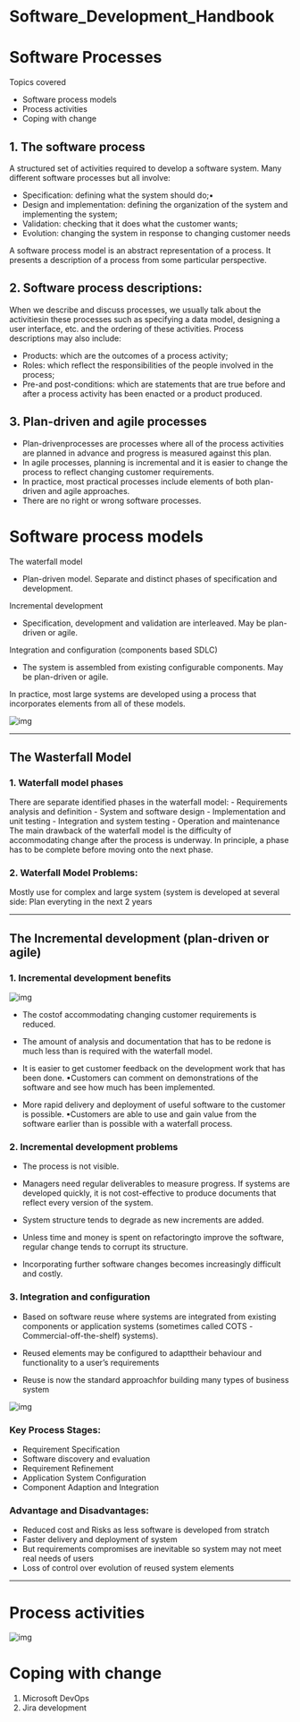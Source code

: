 # Software_Development_Handbook



# Software Processes
Topics covered
- Software process models 
- Process activities
- Coping with change

## 1. The software process
A structured set of activities required to develop a software system.  Many different software processes but all involve:
 - Specification: defining what the system should do;▪
 - Design and implementation: defining the organization of the system and implementing the system;
 - Validation: checking that it does what the customer wants;
 - Evolution: changing the system in response to changing customer needs

A software process model is an abstract representation of a process. It presents a description of a process from some particular perspective.

## 2. Software process descriptions:
When we describe and discuss processes, we usually talk about the activitiesin these processes such as specifying a data model, designing a user interface, etc. and the ordering of these activities.
Process descriptions may also include:
 - Products: which are the outcomes of a process activity;
 - Roles: which reflect the responsibilities of the people involved in the process;
 - Pre-and post-conditions: which are statements that are true before and after a process activity has been enacted or a product produced. 

## 3. Plan-driven and agile processes
- Plan-drivenprocesses are processes where all of the process activities are planned in advance and progress is measured against this plan. 
- In agile processes, planning is incremental and it is easier to change the process to reflect changing customer requirements. 
- In practice, most practical processes include elements of both plan-driven and agile approaches. 
- There are no right or wrong software processes.

# Software process models
The waterfall model
 - Plan-driven model. Separate and distinct phases of specification and development.

Incremental development
 - Specification, development and validation are interleaved. May be plan-driven or agile.
 
Integration and configuration (components based SDLC)
 - The system is assembled from existing configurable components. May be plan-driven or agile.

In practice, most large systems are developed using a process that incorporates elements from all of these models.

![img](https://github.com/jackyhuynh/Software_Development_Handbook/blob/main/images/water_Fall.PNG)

---

## The Wasterfall Model

### 1. Waterfall model phases

There are separate identified phases in the waterfall model:
    - Requirements analysis and definition
    - System and software design
    - Implementation and unit testing
    - Integration and system testing
    - Operation and maintenance
The main drawback of the waterfall model is the difficulty of accommodating change after the process is underway. In principle, a phase has to be complete before moving onto the next phase.

### 2. Waterfall Model Problems:

Mostly use for complex and large system (system is developed at several side: Plan everyting in the next 2 years 

---

## The Incremental development (plan-driven or agile)

### 1. Incremental development benefits

![img](https://github.com/jackyhuynh/Software_Development_Handbook/blob/main/images/Incremetal%20Development.PNG)

- The costof accommodating changing customer requirements is reduced. 

- The amount of analysis and documentation that has to be redone is much less than is required with the waterfall model.

- It is easier to get customer feedback on the development work that has been done. ▪Customers can comment on demonstrations of the software and see how much has been implemented. 

- More rapid delivery and deployment of useful software to the customer is possible. ▪Customers are able to use and gain value from the software earlier than is possible with a waterfall process.

### 2. Incremental development problems

- The process is not visible. 

- Managers need regular deliverables to measure progress. If systems are developed quickly, it is not cost-effective to produce documents that reflect every version of the system. 

- System structure tends to degrade as new increments are added.

- Unless time and money is spent on refactoringto improve the software, regular change tends to corrupt its structure.

- Incorporating further software changes becomes increasingly difficult and costly.

### 3. Integration and configuration

- Based on software reuse where systems are integrated from existing components or application systems (sometimes called COTS -Commercial-off-the-shelf) systems).

- Reused elements may be configured to adapttheir behaviour and functionality to a user’s requirements

- Reuse is now the standard approachfor building many types of business system

![img](https://github.com/jackyhuynh/Software_Development_Handbook/blob/main/images/Reuse_Oriented_SE.PNG)

### Key Process Stages:

* Requirement Specification
* Software discovery and evaluation
* Requirement Refinement
* Application System Configuration
* Component Adaption and Integration

### Advantage and Disadvantages:

* Reduced cost and Risks as less software is developed from stratch
* Faster delivery and deployment of system
* But requirements compromises are inevitable so system may not meet real needs of users
* Loss of control over evolution of reused system elements

---

# Process activities

![img](https://github.com/jackyhuynh/Software_Development_Handbook/blob/main/images/SDLC.PNG)


# Coping with change

1. Microsoft DevOps
2. Jira development

   
